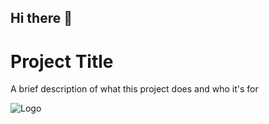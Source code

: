 ## Hi there 👋

<!--
**monicarea-hint/monicarea-hint** is a ✨ _special_ ✨ repository because its `README.md` (this file) appears on your GitHub profile.

Here are some ideas to get you started:

- 🔭 I’m currently working on ...
- 🌱 I’m currently learning ...
- 👯 I’m looking to collaborate on ...
- 🤔 I’m looking for help with ...
- 💬 Ask me about ...
- 📫 How to reach me: ...
- 😄 Pronouns: ...
- ⚡ Fun fact: ...
-->

# Project Title

A brief description of what this project does and who it's for


![Logo](https://files.oaiusercontent.com/file-JMetDDke23ZXYd2VxqH5WE?se=2024-11-29T03%3A38%3A04Z&sp=r&sv=2024-08-04&sr=b&rscc=max-age%3D604800%2C%20immutable%2C%20private&rscd=attachment%3B%20filename%3D57ac3451-cec7-491f-be8f-c1e1564b20a2.webp&sig=l52iYQT21j819YypY0JUkBrHTM9jETVaNuN%2BoHbfTPU%3D)

